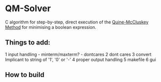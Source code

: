 # QM-Solver

C algorithm for step-by-step, direct execution of the [Quine-McCluskey Method](https://en.wikipedia.org/wiki/Quine%E2%80%93McCluskey_algorithm) for minimising a boolean expression.

## Things to add:
1 input handling
    - minterm/maxterm?
    - dontcares
2 dont cares
3 convert Implicant to string of '1', '0' or '-'
4 proper output handling
5 makefile
6 gui

## How to build